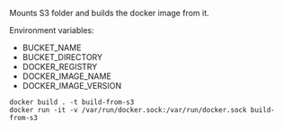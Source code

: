 Mounts S3 folder and builds the docker image from it.


Environment variables:

- BUCKET_NAME
- BUCKET_DIRECTORY
- DOCKER_REGISTRY
- DOCKER_IMAGE_NAME
- DOCKER_IMAGE_VERSION


```
docker build . -t build-from-s3
docker run -it -v /var/run/docker.sock:/var/run/docker.sock build-from-s3
```
